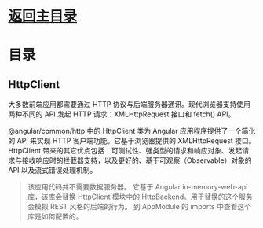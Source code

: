# [返回主目录](Readme.md)<!-- omit in toc --> 

# 目录 <!-- omit in toc --> 

## HttpClient

大多数前端应用都需要通过 HTTP 协议与后端服务器通讯。现代浏览器支持使用两种不同的 API 发起 HTTP 请求：XMLHttpRequest 接口和 fetch() API。

@angular/common/http 中的 HttpClient 类为 Angular 应用程序提供了一个简化的 API 来实现 HTTP 客户端功能。它基于浏览器提供的 XMLHttpRequest 接口。 HttpClient 带来的其它优点包括：可测试性、强类型的请求和响应对象、发起请求与接收响应时的拦截器支持，以及更好的、基于可观察（Observable）对象的 API 以及流式错误处理机制。

> 该应用代码并不需要数据服务器。 它基于 Angular in-memory-web-api 库，该库会替换 HttpClient 模块中的 HttpBackend。用于替换的这个服务会模拟 REST 风格的后端的行为。
> 到 AppModule 的 imports 中查看这个库是如何配置的。


